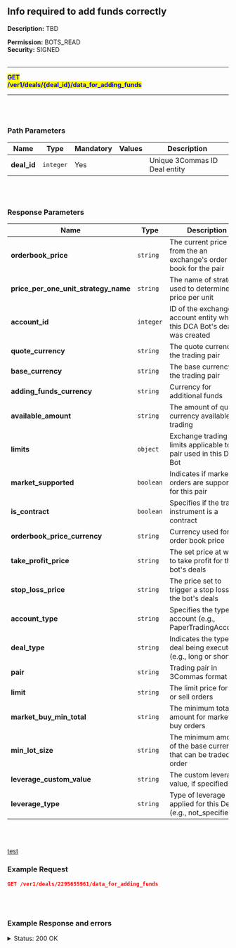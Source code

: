 ## Info required to add funds correctly<br>

**Description:** TBD <br>

**Permission:** BOTS_READ<br>
**Security:** SIGNED<br>
<br>

----------

<mark style="color:blue"> <strong>GET</strong><br>
<mark style="color:blue"> <strong>/ver1/deals/{deal_id}/data_for_adding_funds</strong>

----------

<br>
<br>

### Path Parameters<br>

| Name | Type |	Mandatory |	Values	| Description|
|------|------|-----------|-----------------|------------|
|**deal_id**  | `integer`| Yes |  | Unique 3Commas ID Deal entity |

<br>
<br>

### Response Parameters<br>

| Name            | Type         | Description  |
|-----------------|--------------|--------------|
| **orderbook_price**            | `string`     | The current price from the an exchange's order book for the pair   |
| **price_per_one_unit_strategy_name** | `string` | The name of strategy used to determine price per unit          |
| **account_id**           | `integer`    | ID of the exchange account entity where this DCA Bot's deal was created|
| **quote_currency**             | `string`     | The quote currency in the trading pair |
| **base_currency**              | `string`     | The base currency in the trading pair      |
| **adding_funds_currency**      | `string`     | Currency for additional funds              |
| **available_amount**           | `string`     | The amount of quote currency available for trading |
| **limits**                     | `object`     | Exchange trading limits applicable to the pair used in this DCA Bot
| **market_supported**           | `boolean`    | Indicates if market orders are supported for this pair                                           |
| **is_contract**                | `boolean`    | Specifies if the trading instrument is a contract                                                |
| **orderbook_price_currency**   | `string`     | Currency used for the order book price                         |
| **take_profit_price**          | `string`     | The set price at which to take profit for the bot's deals                                        |
| **stop_loss_price**            | `string`     | The price set to trigger a stop loss for the bot's deals                                         |
| **account_type**               | `string`     | Specifies the type of account (e.g., PaperTradingAccount)                                        |
| **deal_type**                  | `string`     | Indicates the type of deal being executed (e.g., long or short)                                  |
| **pair**                       | `string`     | Trading pair in 3Commas format |
| **limit**                      | `string`     | The limit price for buy or sell orders                                                           |
| **market_buy_min_total**       | `string`     | The minimum total amount for market buy orders                                                   |
| **min_lot_size**               | `string`     | The minimum amount of the base currency that can be traded per order                             |
| **leverage_custom_value**      | `string`     | The custom leverage value, if specified                                                          |
| **leverage_type**              | `string`     | Type of leverage applied for this Deal (e.g., not_specified)                                                   |

<br>
<br>
  
   [test](./DCA%20Bot/Available%20strategy%20list%20for%20bot.md)


### Example Request<br>

```json
GET /ver1/deals/2295655961/data_for_adding_funds
```
<br>
<br>

### Example Response and errors<br>

<details>
<summary>Status: 200 OK</summary><br>

```json
{
    "orderbook_price": "2991.62",
    "price_per_one_unit_strategy_name": "orderbook_price",
    "account_id": 32199203,
    "quote_currency": "USDT",
    "base_currency": "ETH",
    "adding_funds_currency": "USDT",
    "available_amount": "9457.19151709",
    "limits": {
        "minPrice": "0.01",
        "maxPrice": "1000000.0",
        "priceStep": "0.01",
        "priceMultiplierDown": "0.2",
        "priceMultiplierUp": "5.0",
        "minLotSize": "0.0001",
        "lotStep": "0.0001",
        "minTotal": "5.0",
        "maxMarketBuyAmount": "2758.00778166",
        "maxMarketSellAmount": "2758.00778166",
        "minMarketBuyAmount": "0.0",
        "minMarketSellAmount": "0.0",
        "maxLotSize": "9000.0",
        "marketBuyMinTotal": "5.0"
    },
    "market_supported": true,
    "is_contract": false,
    "orderbook_price_currency": "USDT",
    "take_profit_price": "2987.31",
    "stop_loss_price": null,
    "account_type": "Account::PaperTradingAccount",
    "deal_type": "long",
    "pair": "USDT_ETH",
    "limit": "5.00000000",
    "market_buy_min_total": "5.0",
    "min_lot_size": "0.00010000",
    "leverage_custom_value": null,
    "leverage_type": "not_specified"
}
```